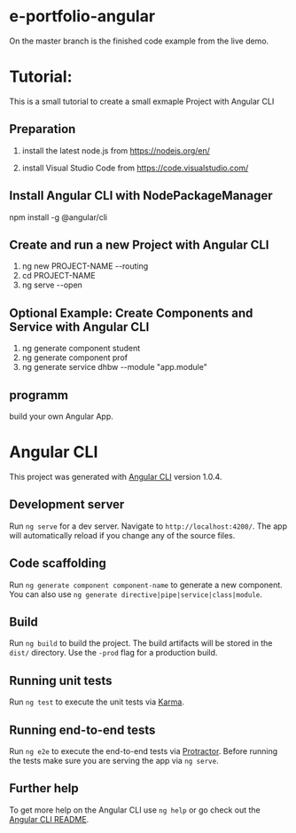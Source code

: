 
# e-portfolio-angular

On the master branch is the finished code example from the live demo.

# Tutorial:

This is a small tutorial to create a small exmaple Project with Angular CLI

## Preparation

1. install the latest node.js from https://nodejs.org/en/

2. install Visual Studio Code from https://code.visualstudio.com/

## Install Angular CLI with NodePackageManager

npm install -g @angular/cli

## Create and run a new Project with Angular CLI

1. ng new PROJECT-NAME --routing
2. cd PROJECT-NAME
3. ng serve --open

## Optional Example: Create Components and Service with Angular CLI

1. ng generate component student
2. ng generate component prof
3. ng generate service dhbw --module "app.module"

## programm

build your own Angular App.


# Angular CLI

This project was generated with [Angular CLI](https://github.com/angular/angular-cli) version 1.0.4.

## Development server

Run `ng serve` for a dev server. Navigate to `http://localhost:4200/`. The app will automatically reload if you change any of the source files.

## Code scaffolding

Run `ng generate component component-name` to generate a new component. You can also use `ng generate directive|pipe|service|class|module`.

## Build

Run `ng build` to build the project. The build artifacts will be stored in the `dist/` directory. Use the `-prod` flag for a production build.

## Running unit tests

Run `ng test` to execute the unit tests via [Karma](https://karma-runner.github.io).

## Running end-to-end tests

Run `ng e2e` to execute the end-to-end tests via [Protractor](http://www.protractortest.org/).
Before running the tests make sure you are serving the app via `ng serve`.

## Further help

To get more help on the Angular CLI use `ng help` or go check out the [Angular CLI README](https://github.com/angular/angular-cli/blob/master/README.md).

